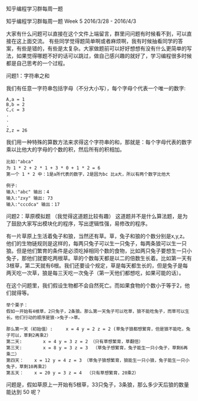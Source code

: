 知乎编程学习群每周一题

知乎编程学习群每周一题 Week 5 2016/3/28 - 2016/4/3

大家有什么问题可以直接在这个文件上端留言，群里问问题有时候看不到，可以直接在这上面交流。
有些同学觉得题简单啊或者麻烦啊，我有时候抽看同学的答案，有些是错的，有些是太复杂。大家做题前可以好好想想有没有什么更简单的写法，如果觉得哪题不好的话可以跳过，做自己感兴趣的就好了，学习编程很多时候都是自己思考的一个过程。


问题1：字符串之和

我们有任意一字符串包括字母（不分大小写），每个字母个代表一个唯一的数字:
	
	A,a = 1
	B,b = 2
	C,c = 3
	.
	.
	.
	Z,z = 26
	
	
我们用一种特殊的算数方法来求得这个字符串的和，那就是：每个字母代表的数字乘以比他大的字母的个数的积，然后所有的积相加。
	
	比如:"abca"
	为 1 * 2 + 2 * 1 + 3 * 0 + 1 * 2 = 6
	第一个 1 * 2 中：1是a所代表的数字，2是因为bc 比a大，所以有两个数字比他大

	例子:
	输入:"abc" 输出：4
	输入:"zxy" 输出: 73
	输入:"cccdca" 输出：17


问题2：草原模拟题 （我觉得这道题比较有趣）
这道题并不是什么算法题，是为了鼓励大家写出模块化的程序，写出逻辑性强，易修改的程序。

有一片草原上生活着兔子和狼，当然还有草。草，兔子和狼的个数分别是x,y,z。
他们的生物链规则是这样的，每两只兔子可以生一只兔子，每两条狼可以生一只狼。但是他们繁育的条件是必须吃掉相同个数的食物，比如两只兔子要想生一只小兔子，那他们就要吃两根草。草的个数每天都是以二的倍数生长着。比如第一天有3根草，第二天就有6根。我们还要设个规定，草是每天都生长的，但是兔子是每两天吃一次草，狼是每三天吃一次兔子（第一天他们都想吃，如果可能的话）。

在这个问题里，我们假设生物都不会自然死亡。而如果食物的个数小于等于2，他们就得等。


	举个栗子：
	假如一开始有4根草，2只兔子，2条狼。那么第一天兔子可以吃草，狼不能吃兔子，而草可以生长。他们行动的顺序是狼->兔子->草。
	
	那么第一天（初始值）: 	x = 4 y = 2 z = 2 (草兔子狼都想繁育，但是狼不能吃，兔子可以，草剩2再乘2）
	第二天:		x = 4 y = 3 z = 2 （只有草想繁育，草翻倍）
	第三天:		x = 8 y = 3 z = 3  （草兔子想繁育，兔子能生一只小兔子，草剩6再乘二）
	第四天：	x = 12 y = 4 z = 3 （草兔子狼想繁育，狼能生一只小狼，兔子能生一只小兔子，草剩10再乘2）
	第五天：	x = 20 y = 3 z = 4  （只有草想繁育，20乘2）

问题是，假如草原上一开始有5根草，33只兔子，3条狼，那么多少天后狼的数量能达到 50 呢？
